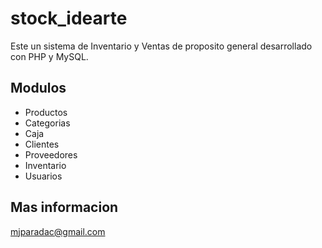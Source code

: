 # stock_idearte
Este un sistema de Inventario y Ventas de proposito general desarrollado con PHP y MySQL.

## Modulos
- Productos
- Categorias
- Caja
- Clientes
- Proveedores
- Inventario
- Usuarios

## Mas informacion
mjparadac@gmail.com